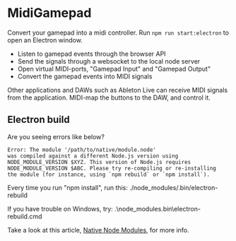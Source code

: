 # MidiGamepad

Convert your gamepad into a midi controller.
Run `npm run start:electron` to open an Electron window.

- Listen to gamepad events through the browser API
- Send the signals through a websocket to the local node server
- Open virtual MIDI-ports, "Gamepad Input" and "Gamepad Output"
- Convert the gamepad events into MIDI signals

Other applications and DAWs such as Ableton Live can receive MIDI signals from the application. MIDI-map the buttons to the DAW, and control it.

## Electron build

Are you seeing errors like below?

```
Error: The module '/path/to/native/module.node'
was compiled against a different Node.js version using
NODE_MODULE_VERSION $XYZ. This version of Node.js requires
NODE_MODULE_VERSION $ABC. Please try re-compiling or re-installing
the module (for instance, using `npm rebuild` or `npm install`).
```

Every time you run "npm install", run this:
./node_modules/.bin/electron-rebuild

If you have trouble on Windows, try:
.\node_modules\.bin\electron-rebuild.cmd

Take a look at this article, [Native Node Modules](https://www.electronjs.org/docs/latest/tutorial/using-native-node-modules), for more info.
